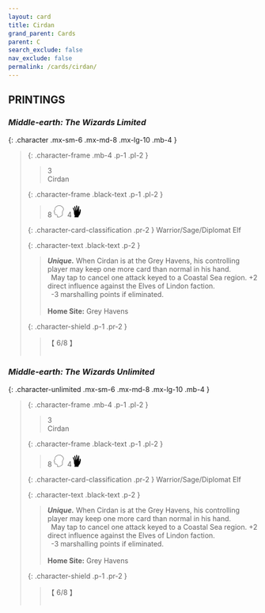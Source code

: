 ```yaml
---
layout: card
title: Cirdan
grand_parent: Cards
parent: C
search_exclude: false
nav_exclude: false
permalink: /cards/cirdan/
---
```


## PRINTINGS


### _Middle-earth: The Wizards Limited_

{: .character .mx-sm-6 .mx-md-8 .mx-lg-10 .mb-4 }
> {: .character-frame .mb-4 .p-1 .pl-2 }
> > <div class="card-mp">3</div>
> > <div class="character-card-name">Cirdan</div>
>
> {: .character-frame .black-text .p-1 .pl-2 }
> > 8 ![](/assets/images/mind.svg)&ensp;4![](/assets/images/di.svg)
>
> {: .character-card-classification .pr-2 }
> Warrior/Sage/Diplomat Elf
>
> {: .character-text .black-text .p-2 }
> > _**Unique.**_ When Cirdan is at the Grey Havens, his controlling player may keep one more card than normal in his hand. <br>&ensp;May tap to cancel one attack keyed to a Coastal Sea region. +2 direct influence against the Elves of Lindon faction. <br>&ensp;-3 marshalling points if eliminated.   <br><br>**Home Site:** Grey Havens 
>
> {: .character-shield .p-1 .pr-2 }
> > <div class="card-shield">【 6/8 】</div>
> > <div class="card-corruption">&nbsp;</div>

### _Middle-earth: The Wizards Unlimited_

{: .character-unlimited .mx-sm-6 .mx-md-8 .mx-lg-10 .mb-4 }
> {: .character-frame .mb-4 .p-1 .pl-2 }
> > <div class="card-mp">3</div>
> > <div class="character-card-name">Cirdan</div>
>
> {: .character-frame .black-text .p-1 .pl-2 }
> > 8 ![](/assets/images/mind.svg)&ensp;4![](/assets/images/di.svg)
>
> {: .character-card-classification .pr-2 }
> Warrior/Sage/Diplomat Elf
>
> {: .character-text .black-text .p-2 }
> > _**Unique.**_ When Cirdan is at the Grey Havens, his controlling player may keep one more card than normal in his hand. <br>&ensp;May tap to cancel one attack keyed to a Coastal Sea region. +2 direct influence against the Elves of Lindon faction. <br>&ensp;-3 marshalling points if eliminated.   <br><br>**Home Site:** Grey Havens 
>
> {: .character-shield .p-1 .pr-2 }
> > <div class="card-shield">【 6/8 】</div>
> > <div class="card-corruption">&nbsp;</div>
